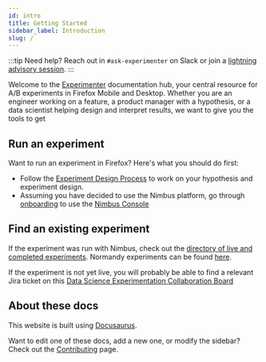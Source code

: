 ```yaml
---
id: intro
title: Getting Started
sidebar_label: Introduction
slug: /
---
```


:::tip
Need help? Reach out in `#ask-experimenter` on Slack or join a [lightning advisory session](https://docs.google.com/document/d/1fj4BqG0N-cN_Fx5sq-AozdiOdKO7asaDWR4B7sH88F0).
:::

Welcome to the [Experimenter](https://experimenter.services.mozilla.com/nimbus/) documentation hub, your central resource for A/B experiments in Firefox Mobile and Desktop. Whether you are an engineer working on a feature, a product manager with a hypothesis, or a data scientist helping design and interpret results, we want to give you the tools to get

## Run an experiment

Want to run an experiment in Firefox? Here's what you should do first:

- Follow the [Experiment Design Process](https://mana.mozilla.org/wiki/display/FJT/Experiment+Process+Checklist) to work on your hypothesis and experiment design.
- Assuming you have decided to use the Nimbus platform, go through [onboarding](https://mana.mozilla.org/wiki/display/FJT/Nimbus+Onboarding#NimbusOnboarding-Branches) to use the [Nimbus Console](https://experimenter.services.mozilla.com/nimbus/)

## Find an existing experiment

If the experiment was run with Nimbus, check out the [directory of live and completed experiments](https://experimenter.services.mozilla.com/nimbus/). Normandy experiments can be found [here](https://experimenter.services.mozilla.com/).

If the experiment is not yet live, you will probably be able to find a relevant Jira ticket on this [Data Science Experimentation Collaboration Board](https://mozilla-hub.atlassian.net/jira/software/c/projects/DS/boards/258)

## About these docs

This website is built using [Docusaurus](https://v2.docusaurus.io/).

Want to edit one of these docs, add a new one, or modify the sidebar? Check out the [Contributing](/contributing) page.
